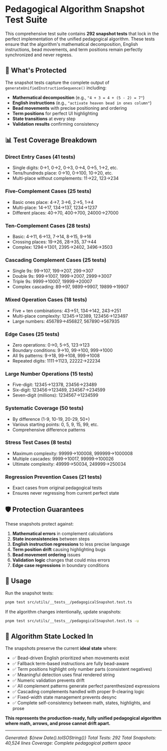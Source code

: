 # Pedagogical Algorithm Snapshot Test Suite

This comprehensive test suite contains **292 snapshot tests** that lock in the perfect implementation of the unified pedagogical algorithm. These tests ensure that the algorithm's mathematical decomposition, English instructions, bead movements, and term positions remain perfectly synchronized and never regress.

## 🎯 What's Protected

The snapshot tests capture the complete output of `generateUnifiedInstructionSequence()` including:

- **Mathematical decomposition** (e.g., `"4 + 3 = 4 + (5 - 2) = 7"`)
- **English instructions** (e.g., `"activate heaven bead in ones column"`)
- **Bead movements** with precise positioning and ordering
- **Term positions** for perfect UI highlighting
- **State transitions** at every step
- **Validation results** confirming consistency

## 📊 Test Coverage Breakdown

### Direct Entry Cases (41 tests)
- Single digits: 0→1, 0→2, 0→3, 0→4, 0→5, 1→2, etc.
- Tens/hundreds place: 0→10, 0→100, 10→20, etc.
- Multi-place without complements: 11→22, 123→234

### Five-Complement Cases (25 tests)
- Basic ones place: 4→7, 3→6, 2→5, 1→4
- Multi-place: 14→17, 134→137, 1234→1237
- Different places: 40→70, 400→700, 24000→27000

### Ten-Complement Cases (28 tests)
- Basic: 4→11, 6→13, 7→14, 8→15, 9→16
- Crossing places: 19→26, 28→35, 37→44
- Complex: 1294→1301, 2395→2402, 3496→3503

### Cascading Complement Cases (25 tests)
- Single 9s: 99→107, 199→207, 299→307
- Double 9s: 999→1007, 1999→2007, 2999→3007
- Triple 9s: 9999→10007, 19999→20007
- Complex cascading: 89→97, 9899→9907, 19899→19907

### Mixed Operation Cases (18 tests)
- Five + ten combinations: 43→51, 134→142, 243→251
- Multi-place complexity: 12345→12389, 123456→123497
- Large numbers: 456789→456827, 567890→567935

### Edge Cases (25 tests)
- Zero operations: 0→0, 5→5, 123→123
- Boundary conditions: 9→10, 99→100, 999→1000
- All 9s patterns: 9→18, 99→108, 999→1008
- Repeated digits: 1111→1123, 22222→22234

### Large Number Operations (15 tests)
- Five-digit: 12345→12378, 23456→23489
- Six-digit: 123456→123489, 234567→234599
- Seven-digit (millions): 1234567→1234599

### Systematic Coverage (50 tests)
- By difference (1-9, 10-19, 20-29, 50+)
- Various starting points: 0, 5, 9, 15, 99, etc.
- Comprehensive difference patterns

### Stress Test Cases (8 tests)
- Maximum complexity: 99999→100008, 999999→1000008
- Multiple cascades: 9999→10017, 99999→100026
- Ultimate complexity: 49999→50034, 249999→250034

### Regression Prevention Cases (21 tests)
- Exact cases from original pedagogical tests
- Ensures never regressing from current perfect state

## 🛡️ Protection Guarantees

These snapshots protect against:

1. **Mathematical errors** in complement calculations
2. **State inconsistencies** between steps
3. **English instruction regressions** to less precise language
4. **Term position drift** causing highlighting bugs
5. **Bead movement ordering** issues
6. **Validation logic** changes that could miss errors
7. **Edge case regressions** in boundary conditions

## 🔄 Usage

Run the snapshot tests:
```bash
pnpm test src/utils/__tests__/pedagogicalSnapshot.test.ts
```

If the algorithm changes intentionally, update snapshots:
```bash
pnpm test src/utils/__tests__/pedagogicalSnapshot.test.ts -u
```

## 🎯 Algorithm State Locked In

The snapshots preserve the current **ideal state** where:
- ✅ Bead-driven English prioritized when movements exist
- ✅ Fallback term-based instructions are fully bead-aware
- ✅ Term positions highlight only number parts (consistent negatives)
- ✅ Meaningful detection uses final rendered string
- ✅ Numeric validation prevents drift
- ✅ All complement patterns generate perfect parenthesized expressions
- ✅ Cascading complements handled with proper 9-clearing logic
- ✅ Fixed-width state management prevents desync
- ✅ Complete self-consistency between math, states, highlights, and prose

**This represents the production-ready, fully unified pedagogical algorithm where math, arrows, and prose cannot drift apart.**

---

*Generated: ${new Date().toISOString()}*
*Total Tests: 292*
*Total Snapshots: 40,524 lines*
*Coverage: Complete pedagogical pattern space*